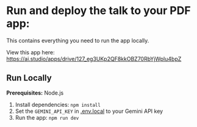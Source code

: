 <div align="center">

</div>

# Run and deploy the talk to your PDF app:

This contains everything you need to run the app locally.

View this app here: https://ai.studio/apps/drive/127_eg3UKp2QF8kkOBZ70RbYjWplu4bpZ

## Run Locally

**Prerequisites:**  Node.js


1. Install dependencies:
   `npm install`
2. Set the `GEMINI_API_KEY` in [.env.local](.env.local) to your Gemini API key
3. Run the app:
   `npm run dev`
